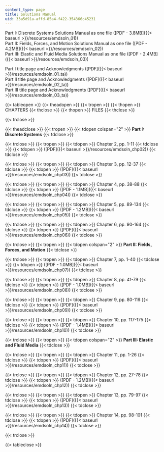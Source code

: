 ```yaml
---
content_type: page
title: Solutions Manual
uid: 33a5d91a-affd-85a4-f422-354366c45231
---
```


Part I: Discrete Systems Solutions Manual as one file ([PDF - 3.8MB]({{< baseurl >}}/resources/emdsoln_01))  
Part II: Fields, Forces, and Motion Solutions Manual as one file ([PDF - 4.2MB]({{< baseurl >}}/resources/emdsoln_02))  
Part III: Elastic and Fluid Media Solutions Manual as one file ([PDF - 2.4MB]({{< baseurl >}}/resources/emdsoln_03))

Part I title page and Acknowledgments ([PDF]({{< baseurl >}}/resources/emdsoln_01_ta))  
Part II title page and Acknowledgments ([PDF]({{< baseurl >}}/resources/emdsoln_02_ta))  
Part III title page and Acknowledgments ([PDF]({{< baseurl >}}/resources/emdsoln_03_ta))

{{< tableopen >}}
{{< theadopen >}}
{{< tropen >}}
{{< thopen >}}
CHAPTERS
{{< thclose >}}
{{< thopen >}}
FILES
{{< thclose >}}

{{< trclose >}}

{{< theadclose >}}
{{< tropen >}}
{{< tdopen colspan="2" >}}
**Part I: Discrete Systems**
{{< tdclose >}}

{{< trclose >}}
{{< tropen >}}
{{< tdopen >}}
Chapter 2, pp. 1-11
{{< tdclose >}}
{{< tdopen >}}
([PDF]({{< baseurl >}}/resources/emdsoln_chp02))
{{< tdclose >}}

{{< trclose >}}
{{< tropen >}}
{{< tdopen >}}
Chapter 3, pp. 12-37
{{< tdclose >}}
{{< tdopen >}}
([PDF]({{< baseurl >}}/resources/emdsoln_chp03))
{{< tdclose >}}

{{< trclose >}}
{{< tropen >}}
{{< tdopen >}}
Chapter 4, pp. 38-88
{{< tdclose >}}
{{< tdopen >}}
([PDF - 1.1MB]({{< baseurl >}}/resources/emdsoln_chp04))
{{< tdclose >}}

{{< trclose >}}
{{< tropen >}}
{{< tdopen >}}
Chapter 5, pp. 89-134
{{< tdclose >}}
{{< tdopen >}}
([PDF - 1.2MB]({{< baseurl >}}/resources/emdsoln_chp05))
{{< tdclose >}}

{{< trclose >}}
{{< tropen >}}
{{< tdopen >}}
Chapter 6, pp. 90-164
{{< tdclose >}}
{{< tdopen >}}
([PDF]({{< baseurl >}}/resources/emdsoln_chp06))
{{< tdclose >}}

{{< trclose >}}
{{< tropen >}}
{{< tdopen colspan="2" >}}
**Part II: Fields, Forces, and Motion**
{{< tdclose >}}

{{< trclose >}}
{{< tropen >}}
{{< tdopen >}}
Chapter 7, pp. 1-40
{{< tdclose >}}
{{< tdopen >}}
([PDF - 1.0MB]({{< baseurl >}}/resources/emdsoln_chp07))
{{< tdclose >}}

{{< trclose >}}
{{< tropen >}}
{{< tdopen >}}
Chapter 8, pp. 41-79
{{< tdclose >}}
{{< tdopen >}}
([PDF - 1.0MB]({{< baseurl >}}/resources/emdsoln_chp08))
{{< tdclose >}}

{{< trclose >}}
{{< tropen >}}
{{< tdopen >}}
Chapter 9, pp. 80-116
{{< tdclose >}}
{{< tdopen >}}
([PDF]({{< baseurl >}}/resources/emdsoln_chp09))
{{< tdclose >}}

{{< trclose >}}
{{< tropen >}}
{{< tdopen >}}
Chapter 10, pp. 117-175
{{< tdclose >}}
{{< tdopen >}}
([PDF - 1.4MB]({{< baseurl >}}/resources/emdsoln_chp10))
{{< tdclose >}}

{{< trclose >}}
{{< tropen >}}
{{< tdopen colspan="2" >}}
**Part III: Elastic and Fluid Media**
{{< tdclose >}}

{{< trclose >}}
{{< tropen >}}
{{< tdopen >}}
Chapter 11, pp. 1-26
{{< tdclose >}}
{{< tdopen >}}
([PDF]({{< baseurl >}}/resources/emdsoln_chp11))
{{< tdclose >}}

{{< trclose >}}
{{< tropen >}}
{{< tdopen >}}
Chapter 12, pp. 27-78
{{< tdclose >}}
{{< tdopen >}}
([PDF - 1.2MB]({{< baseurl >}}/resources/emdsoln_chp12))
{{< tdclose >}}

{{< trclose >}}
{{< tropen >}}
{{< tdopen >}}
Chapter 13, pp. 79-97
{{< tdclose >}}
{{< tdopen >}}
([PDF]({{< baseurl >}}/resources/emdsoln_chp13))
{{< tdclose >}}

{{< trclose >}}
{{< tropen >}}
{{< tdopen >}}
Chapter 14, pp. 98-101
{{< tdclose >}}
{{< tdopen >}}
([PDF]({{< baseurl >}}/resources/emdsoln_chp14))
{{< tdclose >}}

{{< trclose >}}

{{< tableclose >}}